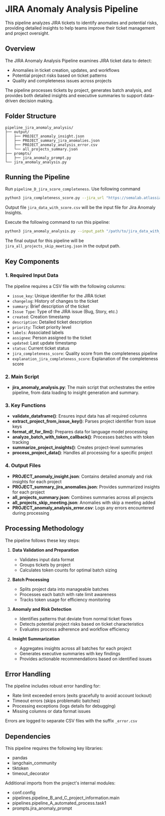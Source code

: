 # JIRA Anomaly Analysis Pipeline

This pipeline analyzes JIRA tickets to identify anomalies and potential risks, providing detailed insights to help teams improve their ticket management and project oversight.

## Overview

The JIRA Anomaly Analysis Pipeline examines JIRA ticket data to detect:
- Anomalies in ticket creation, updates, and workflows
- Potential project risks based on ticket patterns
- Quality and completeness issues across projects

The pipeline processes tickets by project, generates batch analysis, and provides both detailed insights and executive summaries to support data-driven decision making.

## Folder Structure

```
pipeline_jira_anomaly_analysis/
├── output/
│   ├── PROJECT_anomaly_insight.json
│   ├── PROJECT_summary_jira_anomalies.json
│   ├── PROJECT_anomaly_analysis_error.csv
│   └── all_projects_summary.json
├── prompts/
│   ├── jira_anomaly_prompt.py
└── jira_anomaly_analysis.py
```

## Running the Pipeline

Run `pipeline_D_jira_score_completeness`.
Use following command 

```bash
python3 jira_completeness_score.py --jira_url "https://semalab.atlassian.net" --jira_access_token "jira_access_token_from_APIs" --start_date YYYY-MM-DD --end_date YYYY-MM-DD --output_path "jira_complete_score_output" --jira_projects jira-project
```
Output file `jira_data_with_score.csv` will be the input file for Jira Anomaly Insights. 


Execute the following command to run this pipeline:

```bash
python3 jira_anomaly_analysis.py --input_path "/path/to/jira_data_with_score.csv" --output_path "/path/to/output_directory"
```

The final output for this pipeline will be `jira_all_projects_skip_meeting.json` in the output path.

## Key Components

### 1. Required Input Data

The pipeline requires a CSV file with the following columns:
- `issue_key`: Unique identifier for the JIRA ticket
- `changelog`: History of changes to the ticket
- `summary`: Brief description of the ticket
- `Issue Type`: Type of the JIRA issue (Bug, Story, etc.)
- `created`: Creation timestamp
- `description`: Detailed ticket description
- `priority`: Ticket priority level
- `labels`: Associated labels
- `assignee`: Person assigned to the ticket
- `updated`: Last update timestamp
- `status`: Current ticket status
- `jira_completeness_score`: Quality score from the completeness pipeline
- `explanation_jira_completeness_score`: Explanation of the completeness score

### 2. Main Script

- **jira_anomaly_analysis.py**: The main script that orchestrates the entire pipeline, from data loading to insight generation and summary.

### 3. Key Functions

- **validate_dataframe()**: Ensures input data has all required columns
- **extract_project_from_issue_key()**: Parses project identifier from issue keys
- **format_df_for_llm()**: Prepares data for language model processing
- **analyze_batch_with_token_callback()**: Processes batches with token tracking
- **summarize_project_insights()**: Creates project-level summaries
- **process_project_data()**: Handles all processing for a specific project

### 4. Output Files

- **PROJECT_anomaly_insight.json**: Contains detailed anomaly and risk insights for each project
- **PROJECT_summary_jira_anomalies.json**: Provides summarized insights for each project
- **all_projects_summary.json**: Combines summaries across all projects
- **all_projects_skip_meeting.json**: Anomalies with skip a meeting added
- **PROJECT_anomaly_analysis_error.csv**: Logs any errors encountered during processing

## Processing Methodology

The pipeline follows these key steps:

1. **Data Validation and Preparation**
   - Validates input data format
   - Groups tickets by project
   - Calculates token counts for optimal batch sizing

2. **Batch Processing**
   - Splits project data into manageable batches
   - Processes each batch with rate limit awareness
   - Tracks token usage for efficiency monitoring

3. **Anomaly and Risk Detection**
   - Identifies patterns that deviate from normal ticket flows
   - Detects potential project risks based on ticket characteristics
   - Evaluates process adherence and workflow efficiency

4. **Insight Summarization**
   - Aggregates insights across all batches for each project
   - Generates executive summaries with key findings
   - Provides actionable recommendations based on identified issues

## Error Handling

The pipeline includes robust error handling for:
- Rate limit exceeded errors (exits gracefully to avoid account lockout)
- Timeout errors (skips problematic batches)
- Processing exceptions (logs details for debugging)
- Missing columns or data format issues

Errors are logged to separate CSV files with the suffix `_error.csv`

## Dependencies

This pipeline requires the following key libraries:
- pandas
- langchain_community
- tiktoken
- timeout_decorator

Additional imports from the project's internal modules:
- conf.config
- pipelines.pipeline_B_and_C_project_information.main
- pipelines.pipeline_A_automated_process.task1
- prompts.jira_anomaly_prompt
